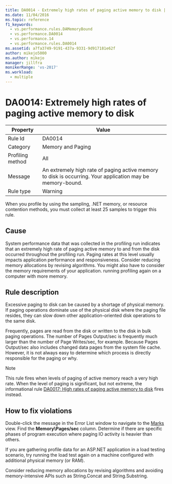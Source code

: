 ```yaml
---
title: DA0014 - Extremely high rates of paging active memory to disk | Microsoft Docs
ms.date: 11/04/2016
ms.topic: reference
f1_keywords: 
  - vs.performance.rules.DAMemoryBound
  - vs.performance.DA0014
  - vs.performance.14
  - vs.performance.rules.DA0014
ms.assetid: a7fa3749-9191-437a-9331-9d917181e62f
author: mikejo5000
ms.author: mikejo
manager: jillfra
monikerRange: 'vs-2017'
ms.workload: 
  - multiple
---
```

# DA0014: Extremely high rates of paging active memory to disk

|Property|Value|
|-|-|
|Rule Id|DA0014|
|Category|Memory and Paging|
|Profiling method|All|
|Message|An extremely high rate of paging active memory to disk is occurring. Your application may be memory-bound.|
|Rule type|Warning|

 When you profile by using the sampling, .NET memory, or resource contention methods, you must collect at least 25 samples to trigger this rule.

## Cause
 System performance data that was collected in the profiling run indicates that an extremely high rate of paging active memory to and from the disk occurred throughout the profiling run. Paging rates at this level usually impacts application performance and responsiveness. Consider reducing memory allocations by revising algorithms. You might also have to consider the memory requirements of your application. running profiling again on a computer with more memory.

## Rule description
 Excessive paging to disk can be caused by a shortage of physical memory. If paging operations dominate use of the physical disk where the paging file resides, they can slow down other application-oriented disk operations to the same disk.

 Frequently, pages are read from the disk or written to the disk in bulk paging operations. The number of Pages Output/sec is frequently much larger than the number of Page Writes/sec, for example. Because Pages Output/sec also includes changed data pages from the system file cache. However, it is not always easy to determine which process is directly responsible for the paging or why.

> [!NOTE]
> This rule fires when levels of paging of active memory reach a very high rate. When the level of paging is significant, but not extreme, the informational rule [DA0017: High rates of paging active memory to disk](../profiling/da0017-high-rates-of-paging-active-memory-to-disk.md) fires instead.

## How to fix violations
 Double-click the message in the Error List window to navigate to the [Marks](../profiling/marks-view.md) view. Find the **Memory\Pages/sec** column. Determine if there are specific phases of program execution where paging IO activity is heavier than others.

 If you are gathering profile data for an ASP.NET application in a load testing scenario, try running the load test again on a machine configured with additional physical memory (or RAM).

 Consider reducing memory allocations by revising algorithms and avoiding memory-intensive APIs such as String.Concat and String.Substring.
